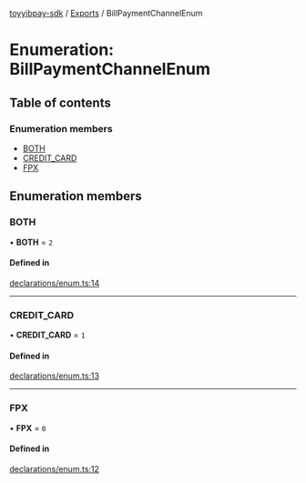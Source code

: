 [toyyibpay-sdk](../README.md) / [Exports](../modules.md) / BillPaymentChannelEnum

# Enumeration: BillPaymentChannelEnum

## Table of contents

### Enumeration members

- [BOTH](BillPaymentChannelEnum.md#both)
- [CREDIT\_CARD](BillPaymentChannelEnum.md#credit_card)
- [FPX](BillPaymentChannelEnum.md#fpx)

## Enumeration members

### BOTH

• **BOTH** = `2`

#### Defined in

[declarations/enum.ts:14](https://github.com/fadhilx/toyyibpay-sdk-js/blob/ee76517/src/declarations/enum.ts#L14)

___

### CREDIT\_CARD

• **CREDIT\_CARD** = `1`

#### Defined in

[declarations/enum.ts:13](https://github.com/fadhilx/toyyibpay-sdk-js/blob/ee76517/src/declarations/enum.ts#L13)

___

### FPX

• **FPX** = `0`

#### Defined in

[declarations/enum.ts:12](https://github.com/fadhilx/toyyibpay-sdk-js/blob/ee76517/src/declarations/enum.ts#L12)
